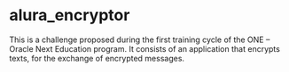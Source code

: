 # alura_encryptor
This is a challenge proposed during the first training cycle of the ONE – Oracle Next Education program. It consists of an application that encrypts texts, for the exchange of encrypted messages.
